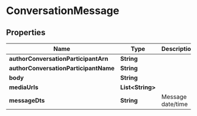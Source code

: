 
# ConversationMessage

## Properties
Name | Type | Description | Notes
------------ | ------------- | ------------- | -------------
**authorConversationParticipantArn** | **String** |  |  [optional]
**authorConversationParticipantName** | **String** |  |  [optional]
**body** | **String** |  |  [optional]
**mediaUrls** | **List&lt;String&gt;** |  |  [optional]
**messageDts** | **String** | Message date/time |  [optional]



